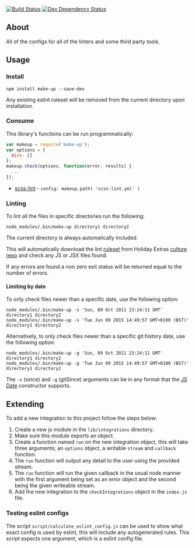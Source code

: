 [![Build Status](https://travis-ci.org/holidayextras/make-up.svg)](https://travis-ci.org/holidayextras/make-up)
[![Dev Dependency Status](https://david-dm.org/holidayextras/make-up/dev-status.png)](https://david-dm.org/holidayextras/make-up#info=devDependencies&view=table)

## About

All of the configs for all of the linters and some third party tools.

## Usage

### Install

    npm install make-up --save-dev

Any existing eslint ruleset will be removed from the current directory upon installation.

### Consume

This library's functions can be run programmatically:

```javascript
var makeup = require('make-up');
var options = {
  dirs: []
};
makeup.check(options, function(error, results) {
  ...
});
```

* [scss-lint](https://github.com/ahmednuaman/grunt-scss-lint) - `config: makeup.path( 'scss-lint.yml' )`

### Linting

To lint all the files in specific directories run the following:

    node_modules/.bin/make-up directory1 directory2

The current directory is always automatically included.

This will automatically download the lint [ruleset](https://github.com/holidayextras/culture/blob/linting/.eslintrc) from Holiday Extras [culture repo](https://github.com/holidayextras/culture)
and check any JS or JSX files found.

If any errors are found a non zero exit status will be returned equal to the number of errors.

#### Limiting by date

To only check files newer than a specific date, use the following option:

    node_modules/.bin/make-up -s 'Sun, 09 Oct 2011 23:24:11 GMT' directory1 directory2
    node_modules/.bin/make-up -s 'Tue Jun 09 2015 14:49:57 GMT+0100 (BST)' directory1 directory2

Alternatively, to only check files newer than a specific git history date, use the following option:

    node_modules/.bin/make-up -g 'Sun, 09 Oct 2011 23:24:11 GMT' directory1 directory2
    node_modules/.bin/make-up -g 'Tue Jun 09 2015 14:49:57 GMT+0100 (BST)' directory1 directory2

The `-s` (since) and `-g` (gitSince) arguments can be in any format that the [JS Date](https://developer.mozilla.org/en/docs/Web/JavaScript/Reference/Global_Objects/Date) constructor supports.

## Extending

To add a new integration to this project follow the steps below:

1. Create a new js module in the `lib/integrations` directory.
1. Make sure this module exports an object.
1. Create a function named `run` on the new integration object, this will take three arguments; an `options` object, a writable `stream` and `callback` function.
1. The `run` function will output any detail to the user using the provided stream.
1. The `run` function will run the given callback in the usual node manner with the first argument being set as an error object and the second being the given writeable stream.
1. Add the new integration to the `checkIntegrations` object in the `index.js` file.

### Testing eslint configs

The script `script/calculate_eslint_config.js` can be used to show what exact config is used by eslint, this will include any autogenerated rules. This
script expects one argument, which is a eslint config file.
